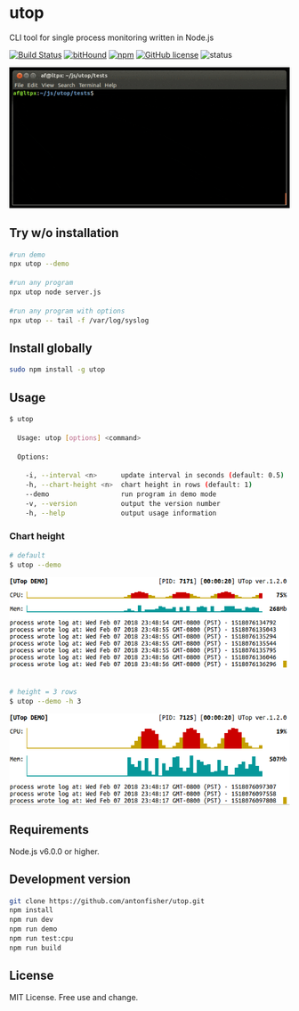 # utop

CLI tool for single process monitoring written in Node.js

[![Build Status](https://travis-ci.org/antonfisher/utop.svg?branch=master)](https://travis-ci.org/antonfisher/utop)
[![bitHound](https://www.bithound.io/github/antonfisher/utop/badges/dependencies.svg)](https://www.bithound.io/github/antonfisher/utop/master/dependencies/npm)
[![npm](https://img.shields.io/npm/v/utop.svg?colorB=brightgreen)](https://www.npmjs.com/package/utop)
[![GitHub license](https://img.shields.io/github/license/antonfisher/utop.svg)](https://github.com/antonfisher/utop/blob/master/LICENSE)
![status](https://img.shields.io/badge/status-beta-lightgray.svg)

![Main view](https://raw.githubusercontent.com/antonfisher/utop/docs/images/demo.v1.gif)

## Try w/o installation
```bash
#run demo
npx utop --demo

#run any program
npx utop node server.js

#run any program with options
npx utop -- tail -f /var/log/syslog
```

## Install globally
```bash
sudo npm install -g utop
```

## Usage
```bash
$ utop

  Usage: utop [options] <command>

  Options:

    -i, --interval <n>      update interval in seconds (default: 0.5)
    -h, --chart-height <n>  chart height in rows (default: 1)
    --demo                  run program in demo mode
    -v, --version           output the version number
    -h, --help              output usage information
```

### Chart height
```bash
# default
$ utop --demo
```
<kbd>
<img alt="UTop -h 1" src="https://raw.githubusercontent.com/antonfisher/utop/docs/images/utop-h-1.png" />
</kbd>
<br><br>

```bash
# height = 3 rows
$ utop --demo -h 3
```
<kbd>
<img alt="UTop -h 3" src="https://raw.githubusercontent.com/antonfisher/utop/docs/images/utop-h-3.png"/>
</kbd>
<br>

## Requirements
Node.js v6.0.0 or higher.

## Development version
```bash
git clone https://github.com/antonfisher/utop.git
npm install
npm run dev
npm run demo
npm run test:cpu
npm run build
```

## License
MIT License. Free use and change.
